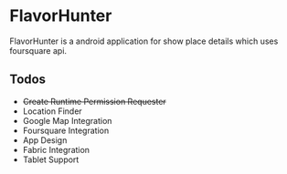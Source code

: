 # FlavorHunter
FlavorHunter is a android application for show place details which uses foursquare api.




## Todos

* ~~Create Runtime Permission Requester~~
* Location Finder
* Google Map Integration
* Foursquare Integration
* App Design
* Fabric Integration
* Tablet Support

